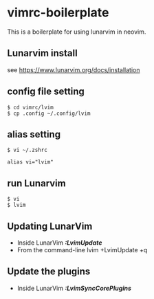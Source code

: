 # vimrc-boilerplate 
This is a boilerplate for using lunarvim in neovim.

## Lunarvim install
see https://www.lunarvim.org/docs/installation

## config file setting

```shell
$ cd vimrc/lvim
$ cp .config ~/.config/lvim 
```

## alias setting
```shell
$ vi ~/.zshrc

alias vi="lvim"
```

## run Lunarvim
```shell
$ vi
$ lvim
```

## Updating LunarVim
* Inside LunarVim ___:LvimUpdate___
* From the command-line lvim +LvimUpdate +q

## Update the plugins
* Inside LunarVim ___:LvimSyncCorePlugins___




